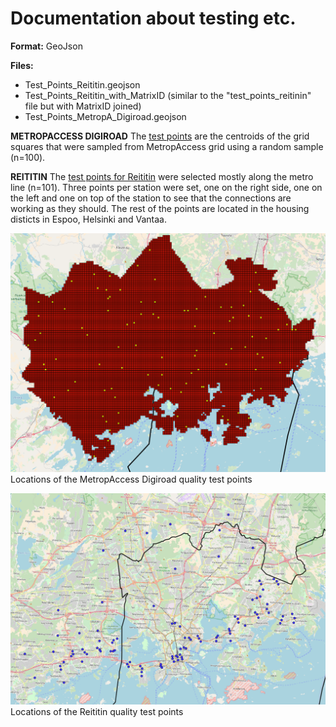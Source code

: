 # Documentation about testing etc. 

**Format:** GeoJson 

**Files:** 
* Test_Points_Reititin.geojson
* Test_Points_Reititin_with_MatrixID (similar to the "test_points_reitinin" file but with MatrixID joined)
* Test_Points_MetropA_Digiroad.geojson

**METROPACCESS DIGIROAD**
The [test points][digiroad_2015_test_points] are the centroids of the grid squares that were sampled from MetropAccess grid using a random sample (n=100). 

**REITITIN**
The [test points for Reititin][reititin_test_points] were selected mostly along the metro line (n=101). Three points per station were set, one on the right side, one on the left and one on top of the station to see that the connections are working as they should. The rest of the points are located in the housing disticts in Espoo, Helsinki and Vantaa. 

![TestPointImageMetropADigiroad](https://github.com/AccessibilityRG/HelsinkiRegionTravelTimeMatrix2018/blob/master/docs/LocationsOfDigiroadTestPoints.png)
Locations of the MetropAccess Digiroad quality test points 

![TestPointsImageReititin](https://github.com/AccessibilityRG/HelsinkiRegionTravelTimeMatrix2018/blob/master/docs/LocationsOfReititinTestPoints.png)
Locations of the Reititin quality test points 


[reititin_test_points]: ./../data/testData/TestPointsReititin.geojson
[digiroad_2015_test_points]: ./../data/testData/Test_Points_MetropA_Digiroad.geojson
